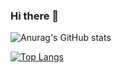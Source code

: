 ### Hi there 👋
![Anurag's GitHub stats](https://github-readme-stats.vercel.app/api?username=Rodrigo507&theme=yeblu&count_private=true&show_icons=true)


[![Top Langs](https://github-readme-stats.vercel.app/api/top-langs/?username=Rodrigo507&theme=yeblu&count_private=true&hide=javascript,html)](https://github.com/anuraghazra/github-readme-stats)
